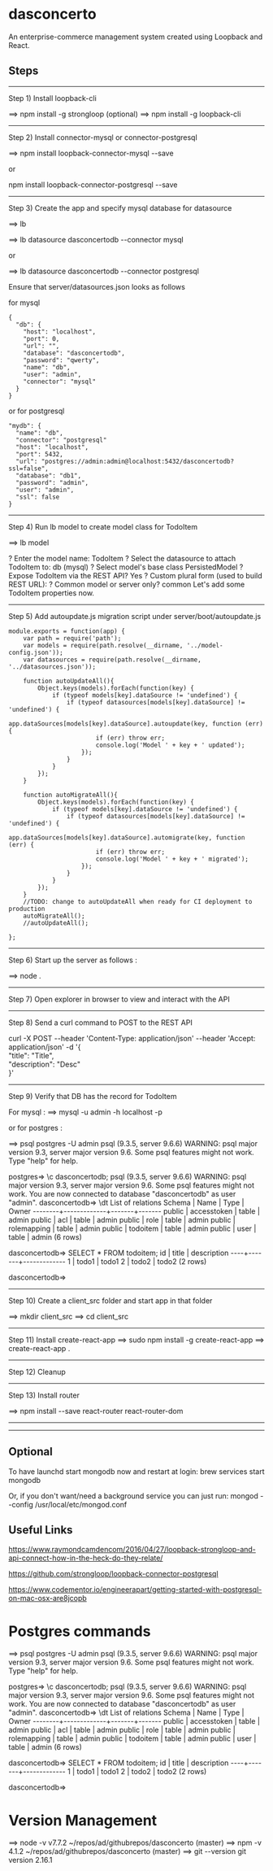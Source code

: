 # dasconcerto

An enterprise-commerce management system created using Loopback and React. 

## Steps

-----------------------------------------------------------------------
Step 1) Install loopback-cli

==> npm install -g strongloop (optional)
==> npm install -g loopback-cli

-----------------------------------------------------------------------
Step 2) Install connector-mysql or connector-postgresql


==> npm install loopback-connector-mysql --save

or

npm install loopback-connector-postgresql --save

--------------------------------------------------------------------
Step 3) Create the app and specify mysql database for datasource

==> lb

==> lb datasource dasconcertodb --connector mysql

or 

==> lb datasource dasconcertodb --connector postgresql

Ensure that server/datasources.json looks as follows 

for mysql
~~~
{
  "db": {
    "host": "localhost",
    "port": 0,
    "url": "",
    "database": "dasconcertodb",
    "password": "qwerty",
    "name": "db",
    "user": "admin",
    "connector": "mysql"
  }
}
~~~

or for postgresql

~~~
"mydb": {
  "name": "db",
  "connector": "postgresql"
  "host": "localhost",
  "port": 5432,
  "url": "postgres://admin:admin@localhost:5432/dasconcertodb?ssl=false",
  "database": "db1",
  "password": "admin",
  "user": "admin",
  "ssl": false
}
~~~

-----------------------------------------------------------------------

Step 4) Run lb model to create model class for TodoItem 


==> lb model

? Enter the model name: TodoItem
? Select the datasource to attach TodoItem to: db (mysql)
? Select model's base class PersistedModel
? Expose TodoItem via the REST API? Yes
? Custom plural form (used to build REST URL): 
? Common model or server only? common
Let's add some TodoItem properties now.

-----------------------------------------------------------------------

Step 5) Add autoupdate.js migration script under server/boot/autoupdate.js

~~~
module.exports = function(app) {
    var path = require('path');
    var models = require(path.resolve(__dirname, '../model-config.json'));
    var datasources = require(path.resolve(__dirname, '../datasources.json'));

    function autoUpdateAll(){
        Object.keys(models).forEach(function(key) {
            if (typeof models[key].dataSource != 'undefined') {
                if (typeof datasources[models[key].dataSource] != 'undefined') {
                    app.dataSources[models[key].dataSource].autoupdate(key, function (err) {
                        if (err) throw err;
                        console.log('Model ' + key + ' updated');
                    });
                }
            }
        });
    }

    function autoMigrateAll(){
        Object.keys(models).forEach(function(key) {
            if (typeof models[key].dataSource != 'undefined') {
                if (typeof datasources[models[key].dataSource] != 'undefined') {
                    app.dataSources[models[key].dataSource].automigrate(key, function (err) {
                        if (err) throw err;
                        console.log('Model ' + key + ' migrated');
                    });
                }
            }
        });
    }
    //TODO: change to autoUpdateAll when ready for CI deployment to production
    autoMigrateAll();
    //autoUpdateAll();

};
~~~



------------------------------------------------------------------------
Step 6) Start up the server as follows : 


==> node .

------------------------------------------------------------------------
Step 7) Open explorer in browser to view and interact with the API 




------------------------------------------------------------------------
Step 8) Send a curl command to POST to the REST API 


curl -X POST --header 'Content-Type: application/json' --header 'Accept: application/json' -d '{ \
   "title": "Title", \
   "description": "Desc" \
 }'

------------------------------------------------------------------------
Step 9) Verify that DB has the record for TodoItem

For mysql : 
==> mysql -u admin -h localhost -p


or for postgres : 

==> psql postgres -U admin
psql (9.3.5, server 9.6.6)
WARNING: psql major version 9.3, server major version 9.6.
         Some psql features might not work.
Type "help" for help.

postgres=> \c dasconcertodb;
psql (9.3.5, server 9.6.6)
WARNING: psql major version 9.3, server major version 9.6.
         Some psql features might not work.
You are now connected to database "dasconcertodb" as user "admin".
dasconcertodb=> \dt
          List of relations
 Schema |    Name     | Type  | Owner 
--------+-------------+-------+-------
 public | accesstoken | table | admin
 public | acl         | table | admin
 public | role        | table | admin
 public | rolemapping | table | admin
 public | todoitem    | table | admin
 public | user        | table | admin
(6 rows)

dasconcertodb=> SELECT * FROM todoitem;
 id | title | description 
----+-------+-------------
  1 | todo1 | todo1
  2 | todo2 | todo2
(2 rows)

dasconcertodb=> 


------------------------------------------------------------------------
Step 10) Create a client_src folder and start app in that folder


==> mkdir client_src
==> cd client_src

------------------------------------------------------------------------
Step 11) Install create-react-app 
==> sudo npm install -g create-react-app
==> create-react-app .



------------------------------------------------------------------------
Step 12) Cleanup



------------------------------------------------------------------------
Step 13) Install router 


==> npm install --save react-router react-router-dom


------------------------------------------------------------------------


------------------------------------------------------------------------
## Optional

To have launchd start mongodb now and restart at login:
  brew services start mongodb

Or, if you don't want/need a background service you can just run:
  mongod --config /usr/local/etc/mongod.conf


## Useful Links

https://www.raymondcamdencom/2016/04/27/loopback-strongloop-and-api-connect-how-in-the-heck-do-they-relate/


https://github.com/strongloop/loopback-connector-postgresql

https://www.codementor.io/engineerapart/getting-started-with-postgresql-on-mac-osx-are8jcopb



# Postgres commands

==> psql postgres -U admin
psql (9.3.5, server 9.6.6)
WARNING: psql major version 9.3, server major version 9.6.
         Some psql features might not work.
Type "help" for help.

postgres=> \c dasconcertodb;
psql (9.3.5, server 9.6.6)
WARNING: psql major version 9.3, server major version 9.6.
         Some psql features might not work.
You are now connected to database "dasconcertodb" as user "admin".
dasconcertodb=> \dt
          List of relations
 Schema |    Name     | Type  | Owner 
--------+-------------+-------+-------
 public | accesstoken | table | admin
 public | acl         | table | admin
 public | role        | table | admin
 public | rolemapping | table | admin
 public | todoitem    | table | admin
 public | user        | table | admin
(6 rows)

dasconcertodb=> SELECT * FROM todoitem;
 id | title | description 
----+-------+-------------
  1 | todo1 | todo1
  2 | todo2 | todo2
(2 rows)

dasconcertodb=> 




# Version Management

==> node -v
v7.7.2
~/repos/ad/githubrepos/dasconcerto (master) 
==> npm -v
4.1.2
~/repos/ad/githubrepos/dasconcerto (master) 
==> git --version
git version 2.16.1
